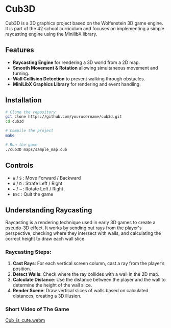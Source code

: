 # Cub3D

Cub3D is a 3D graphics project based on the Wolfenstein 3D game engine. It is part of the 42 school curriculum and focuses on implementing a simple raycasting engine using the MinilibX library.

## Features
- **Raycasting Engine** for rendering a 3D world from a 2D map.
- **Smooth Movement & Rotation** allowing simultaneous movement and turning.
- **Wall Collision Detection** to prevent walking through obstacles.
- **MiniLibX Graphics Library** for rendering and event handling.

## Installation
```bash
# Clone the repository
git clone https://github.com/yourusername/cub3d.git
cd cub3d

# Compile the project
make

# Run the game
./cub3D maps/sample_map.cub
```

## Controls
- `W` / `S` : Move Forward / Backward
- `A` / `D` : Strafe Left / Right
- `←` / `→` : Rotate Left / Right
- `ESC` : Quit the game

## Understanding Raycasting
Raycasting is a rendering technique used in early 3D games to create a pseudo-3D effect. It works by sending out rays from the player's perspective, checking where they intersect with walls, and calculating the correct height to draw each wall slice.

### **Raycasting Steps**:
1. **Cast Rays**: For each vertical screen column, cast a ray from the player’s position.
2. **Detect Walls**: Check where the ray collides with a wall in the 2D map.
3. **Calculate Distance**: Use the distance between the player and the wall to determine the height of the wall slice.
4. **Render Scene**: Draw vertical slices of walls based on calculated distances, creating a 3D illusion.

### Short Video of The Game
[Cub_is_cute.webm](https://github.com/user-attachments/assets/ad9655ed-af0b-41dc-846c-7dd0d0912966)
